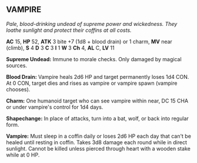 ## VAMPIRE

_Pale, blood-drinking undead of supreme power and wickedness. They loathe sunlight and protect their coffins at all costs._

**AC** 15, **HP** 52, **ATK** 3 bite +7 (1d8 + blood drain) or 1 charm, **MV** near (climb), **S** 4 **D** 3 **C** 3 **I** 1 **W** 3 **Ch** 4, **AL** C, **LV** 11

**Supreme Undead:** Immune to morale checks. Only damaged by magical sources.

**Blood Drain:** Vampire heals 2d6 HP and target permanently loses 1d4 CON. At 0 CON, target dies and rises as vampire or vampire spawn (vampire chooses).

**Charm:** One humanoid target who can see vampire within near, DC 15 CHA or under vampire's control for 1d4 days.

**Shapechange:** In place of attacks, turn into a bat, wolf, or back into regular form.

**Vampire:** Must sleep in a coffin daily or loses 2d6 HP each day that can't be healed until resting in coffin. Takes 3d8 damage each round while in direct sunlight. Cannot be killed unless pierced through heart with a wooden stake while at 0 HP.

